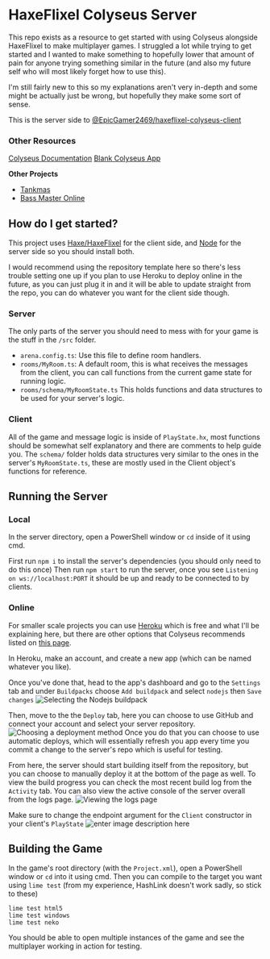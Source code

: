
# HaxeFlixel Colyseus Server
This repo exists as a resource to get started with using Colyseus alongside HaxeFlixel to make multiplayer games. I struggled a lot while trying to get started and I wanted to make something to hopefully lower that amount of pain for anyone trying something similar in the future (and also my future self who will most likely forget how to use this).

I'm still fairly new to this so my explanations aren't very in-depth and some might be actually just be wrong, but hopefully they make some sort of sense.

This is the server side to [@EpicGamer2469/haxeflixel-colyseus-client](https://github.com/Epicgamer2469/haxeflixel-colyseus-client)
### Other Resources
[Colyseus Documentation](http://docs.colyseus.io/)
[Blank Colyseus App](https://github.com/colyseus/create-colyseus-app)

**Other Projects**
 - [Tankmas](https://github.com/oscarcederberg/tankmas2021-server) 
 - [Bass Master Online](https://github.com/AustinEast/bass-master-online)

## How do I get started?
This project uses [Haxe/HaxeFlixel](https://haxeflixel.com/documentation/getting-started/) for the client side, and [Node](https://nodejs.org/en/) for the server side so you should install both.

I would recommend using the repository template here so there's less trouble setting one up if you plan to use Heroku to deploy online in the future, as you can just plug it in and it will be able to update straight from the repo, you can do whatever you want for the client side though.

### Server
The only parts of the server you should need to mess with for your game is the stuff in the `/src` folder.
- `arena.config.ts`: Use this file to define room handlers.
- `rooms/MyRoom.ts`: A default room, this is what receives the messages from the client, you can call functions from the current game state for running logic.
- `rooms/schema/MyRoomState.ts` This holds functions and data structures to be used for your server's logic.

### Client
All of the game and message logic is inside of `PlayState.hx`, most functions should be somewhat self explanatory and there are comments to help guide you. The `schema/` folder holds data structures very similar to the ones in the server's `MyRoomState.ts`, these are mostly used in the Client object's functions for reference.

## Running the Server

### Local
In the server directory, open a PowerShell window or `cd` inside of it using cmd.

First run `npm i` to install the server's dependencies (you should only need to do this once)
Then run `npm start` to run the server, once you see `Listening on ws://localhost:PORT` it should be up and ready to be connected to by clients.

### Online
For smaller scale projects you can use [Heroku](https://www.heroku.com/) which is free and what I'll be explaining here, but there are other options that Colyseus recommends listed on [this page](https://docs.colyseus.io/colyseus/deployment/).

In Heroku, make an account, and create a new app (which can be named whatever you like). 

Once you've done that, head to the app's dashboard and go to the `Settings` tab and under `Buildpacks` choose `Add buildpack` and select `nodejs` then `Save changes`
![Selecting the Nodejs buildpack](https://i.imgur.com/baitqYA.png)

Then, move to the the `Deploy` tab, here you can choose to use GitHub and connect your account and select your server repository.
![Choosing a deployment method](https://i.imgur.com/ZqafaCM.png)
Once you do that you can choose to use automatic deploys, which will essentially refresh you app every time you commit a change to the server's repo which is useful for testing.

From here, the server should start building itself from the repository, but you can choose to manually deploy it at the bottom of the page as well. To view the build progress you can check the most recent build log from the `Activity` tab. You can also view the active console of the server overall from the logs page.
![Viewing the logs page](https://i.imgur.com/qFusO6d.png)

Make sure to change the endpoint argument for the `Client` constructor in your client's `PlayState`
![enter image description here](https://i.imgur.com/QzTYb3r.png)

## Building the Game
In the game's root directory (with the `Project.xml`), open a PowerShell window or `cd` into it using cmd. Then you can compile to the target you want using `lime test` (from my experience, HashLink doesn't work sadly, so stick to these)
```
lime test html5
lime test windows
lime test neko
```
You should be able to open multiple instances of the game and see the multiplayer working in action for testing.
